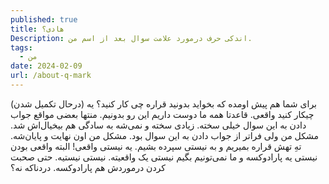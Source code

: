 ```yaml
---
published: true
title: هادی؟
Description: اندکی حرف درمورد علامت سوال بعد از اسم من.
tags:
  - من
date: 2024-02-09
url: /about-q-mark
---
```

(درحال تکمیل شدن)
برای شما هم پیش اومده که بخواید بدونید قراره چی کار کنید؟ یه چیکار کنید واقعی. قاعدتا همه ما دوست داریم این رو بدونیم. منتها بعضی مواقع جواب دادن به این سوال خیلی سخته. زیادی سخته و نمی‌شه به سادگی هم بیخیال‌اش شد. مشکل من ولی فراتر از جواب دادن به این سوال بود. مشکل من اون نهایت و پایان‌شه. تهِ تهش قراره بمیریم و به نیستی سپرده بشیم. یه نیستی واقعی! البته واقعی بودن نیستی یه پارادوکسه و ما نمی‌تونیم بگیم نیستی یک واقعیته. نیستی نیستیه. حتی صحبت کردن درموردش هم پارادوکسه. دردناکه نه؟
